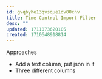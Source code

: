 ```yaml
---
id: gvqbyhe13qvsque1dv00cnv
title: Time Control Import Filter
desc: ""
updated: 1711073620105
created: 1710648918814
---
```


Approaches

- Add a text column, put json in it
- Three different columns
